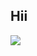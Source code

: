 
<!---
JMyoi/JMyoi is a ✨ special ✨ repository because its `README.md` (this file) appears on your GitHub profile.
You can click the Preview link to take a look at your changes.
--->
<h2> Hii </h2>
<img src = "https://github.com/user-attachments/assets/8f71b759-125b-4aa3-944b-40f0b25936c0" >
